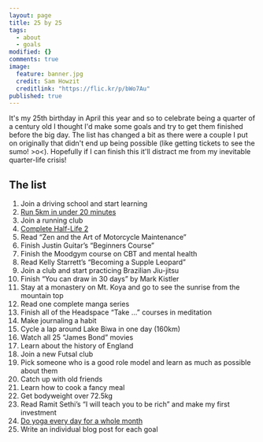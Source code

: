 ```yaml
---
layout: page
title: 25 by 25
tags: 
  - about
  - goals
modified: {}
comments: true
image: 
  feature: banner.jpg
  credit: Sam Howzit
  creditlink: "https://flic.kr/p/bWo7Au"
published: true
---
```






It's my 25th birthday in April this year and so to celebrate being a quarter of a century old I thought I'd make some goals and try to get them finished before the big day. The list has changed a bit as there were a couple I put on originally that didn't end up being possible (like getting tickets to see the sumo! >o<). Hopefully if I can finish this it'll distract me from my inevitable quarter-life crisis! 

## The list

1)	 Join a driving school and start learning  
2)	 [Run 5km in under 20 minutes](http://joe-robertson.github.io/5km/)  
3)	 Join a running club  
4)	 [Complete Half-Life 2](http://joe-robertson.github.io/Half-Life-2/)  
5)	 Read “Zen and the Art of Motorcycle Maintenance”  
6)	 Finish Justin Guitar’s “Beginners Course”  
7)	 Finish the Moodgym course on CBT and mental health  
8)	 Read Kelly Starrett’s “Becoming a Supple Leopard”  
9)	 Join a club and start practicing Brazilian Jiu-jitsu  
10)	 Finish “You can draw in 30 days” by Mark Kistler  
11)	 Stay at a monastery on Mt. Koya and go to see the sunrise from the mountain top  
12)	 Read one complete manga series  
13)	 Finish all of the Headspace “Take …” courses in meditation  
14)	 Make journaling a habit  
15)	 Cycle a lap around Lake Biwa in one day (160km)  
16)	 Watch all 25 “James Bond” movies  
17)	 Learn about the history of England  
18)	 Join a new Futsal club  
19)	 Pick someone who is a good role model and learn as much as possible about them  
20)	 Catch up with old friends  
21)	 Learn how to cook a fancy meal  
22)	 Get bodyweight over 72.5kg  
23)	 Read Ramit Sethi’s	“I will teach you to be rich” and make my first investment  
24)	 [Do yoga every day for a whole month](http://joe-robertson.github.io/A-Month-of-Yoga/) 
25)	 Write an individual blog post for each goal
